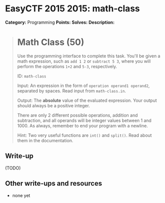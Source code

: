 # EasyCTF 2015 2015: math-class

**Category:** Programming
**Points:** 
**Solves:** 
**Description:**

> # Math Class (50)
> 
> 
> Use the programming interface to complete this task. You&#39;ll be given a math expression, such as `add 1 2` or `subtract 5 3`, where you will perform the operations `1+2` and `5-3`, respectively.
> 
> 
> ID:&nbsp;`math-class` 
> 
> 
> Input: An expression in the form of `operation operand1 operand2`, separated by spaces. Read input from `math-class.in`.
> 
> 
> Output: The **absolute** value of the evaluated&nbsp;expression. Your output should always be a positive integer.
> 
> 
> There are only 2 different possible operations, addition and subtraction, and all operands will be integer values between 1 and 1000. As always, remember to end your program with a newline.
> 
> 
> Hint: Two very useful functions are `int()` and `split()`. Read about them in the documentation.


## Write-up

(TODO)

## Other write-ups and resources

* none yet
